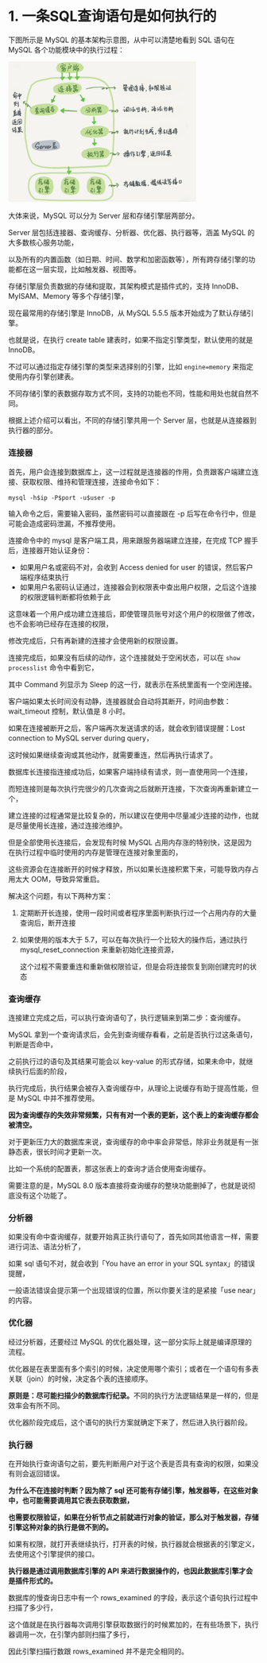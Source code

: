 # 1. 一条SQL查询语句是如何执行的

下图所示是 MySQL 的基本架构示意图，从中可以清楚地看到 SQL 语句在 MySQL 各个功能模块中的执行过程：

<img src="https://raw.githubusercontent.com/Eminem-x/Learning/main/MySQL/MySQL%E5%AE%9E%E6%88%9845%E8%AE%B2/pic/%E5%9F%BA%E7%A1%80%E6%9E%B6%E6%9E%84.jpg" style="max-width: 75%">

大体来说，MySQL 可以分为 Server 层和存储引擎层两部分。

Server 层包括连接器、查询缓存、分析器、优化器、执行器等，涵盖 MySQL 的大多数核心服务功能，

以及所有的内置函数（如日期、时间、数学和加密函数等），所有跨存储引擎的功能都在这一层实现，比如触发器、视图等。

存储引擎层负责数据的存储和提取，其架构模式是插件式的，支持 InnoDB、MyISAM、Memory 等多个存储引擎，

现在最常用的存储引擎是 InnoDB，从 MySQL 5.5.5 版本开始成为了默认存储引擎。

也就是说，在执行 create table 建表时，如果不指定引擎类型，默认使用的就是 InnoDB。

不过可以通过指定存储引擎的类型来选择别的引擎，比如 `engine=memory` 来指定使用内存引擎创建表。

不同存储引擎的表数据存取方式不同，支持的功能也不同，性能和用处也就自然不同。

根据上述介绍可以看出，不同的存储引擎共用一个 Server 层，也就是从连接器到执行器的部分。

### 连接器

首先，用户会连接到数据库上，这一过程就是连接器的作用，负责跟客户端建立连接、获取权限、维持和管理连接，连接命令如下：

```shell
mysql -h$ip -P$port -u$user -p
```

输入命令之后，需要输入密码，虽然密码可以直接跟在 -p 后写在命令行中，但是可能会造成密码泄漏，不推荐使用。

连接命令中的 mysql 是客户端工具，用来跟服务器端建立连接，在完成 TCP 握手后，连接器开始认证身份：

* 如果用户名或密码不对，会收到 Access denied for user 的错误，然后客户端程序结束执行
* 如果用户名密码认证通过，连接器会到权限表中查出用户权限，之后这个连接的权限逻辑判断都将依赖于此

这意味着一个用户成功建立连接后，即使管理员账号对这个用户的权限做了修改，也不会影响已经存在连接的权限，

修改完成后，只有再新建的连接才会使用新的权限设置。

连接完成后，如果没有后续的动作，这个连接就处于空闲状态，可以在 `show processlist` 命令中看到它，

其中 Command 列显示为 Sleep 的这一行，就表示在系统里面有一个空闲连接。

客户端如果太长时间没有动静，连接器就会自动将其断开，时间由参数：wait_timeout 控制，默认值是 8 小时。

如果在连接被断开之后，客户端再次发送请求的话，就会收到错误提醒：Lost connection to MySQL server during query，

这时候如果继续查询或其他动作，就需要重连，然后再执行请求了。

数据库长连接指连接成功后，如果客户端持续有请求，则一直使用同一个连接，

而短连接则是每次执行完很少的几次查询之后就断开连接，下次查询再重新建立一个，

建立连接的过程通常是比较复杂的，所以建议在使用中尽量减少连接的动作，也就是尽量使用长连接，通过连接池维护。

但是全部使用长连接后，会发现有时候 MySQL 占用内存涨的特别快，这是因为在执行过程中临时使用的内存是管理在连接对象里面的，

这些资源会在连接断开的时候才释放，所以如果长连接积累下来，可能导致内存占用太大 OOM，导致异常重启。

解决这个问题，有以下两种方案：

1. 定期断开长连接，使用一段时间或者程序里面判断执行过一个占用内存的大量查询后，断开连接

2. 如果使用的版本大于 5.7，可以在每次执行一个比较大的操作后，通过执行 mysql_reset_connection 来重新初始化连接资源，

   这个过程不需要重连和重新做权限验证，但是会将连接恢复到刚创建完时的状态

### 查询缓存

连接建立完成之后，可以执行查询语句了，执行逻辑来到第二步：查询缓存。

MySQL 拿到一个查询请求后，会先到查询缓存看看，之前是否执行过这条语句，判断是否命中，

之前执行过的语句及其结果可能会以 key-value 的形式存储，如果未命中，就继续执行后面的阶段，

执行完成后，执行结果会被存入查询缓存中，从理论上说缓存有助于提高性能，但是 MySQL 中并不推荐使用。

<strong>因为查询缓存的失效非常频繁，只有有对一个表的更新，这个表上的查询缓存都会被清空。</strong>

对于更新压力大的数据库来说，查询缓存的命中率会非常低，除非业务就是有一张静态表，很长时间才更新一次。

比如一个系统的配置表，那这张表上的查询才适合使用查询缓存。

需要注意的是，MySQL 8.0 版本直接将查询缓存的整块功能删掉了，也就是说彻底没有这个功能了。

### 分析器

如果没有命中查询缓存，就要开始真正执行语句了，首先如同其他语言一样，需要进行词法、语法分析了，

如果 sql 语句不对，就会收到「You have an error in your SQL syntax」的错误提醒，

一般语法错误会提示第一个出现错误的位置，所以你要关注的是紧接「use near」的内容。

### 优化器

经过分析器，还要经过 MySQL 的优化器处理，这一部分实际上就是编译原理的流程。

优化器是在表里面有多个索引的时候，决定使用哪个索引；或者在一个语句有多表关联（join）的时候，决定各个表的连接顺序。

<strong>原则是：尽可能扫描少的数据库行纪录。</strong>不同的执行方法逻辑结果是一样的，但是效率会有所不同。

优化器阶段完成后，这个语句的执行方案就确定下来了，然后进入执行器阶段。

### 执行器

在开始执行查询语句之前，要先判断用户对于这个表是否具有查询的权限，如果没有则会返回错误。

<strong>为什么不在连接时判断？因为除了 sql 还可能有存储引擎，触发器等，在这些对象中，也可能需要调用其它表去获取数据，</strong>

<strong>也需要权限验证，如果在分析节点之前就进行对象的验证，那么对于触发器，存储引擎这种对象的执行是做不到的。</strong>

如果有权限，就打开表继续执行，打开表的时候，执行器就会根据表的引擎定义，去使用这个引擎提供的接口。

<strong>执行器是通过调用数据库引擎的 API 来进行数据操作的，也因此数据库引擎才会是插件形式的。</strong>

数据库的慢查询日志中有一个 rows_examined 的字段，表示这个语句执行过程中扫描了多少行，

这个值就是在执行器每次调用引擎获取数据行的时候累加的，在有些场景下，执行器调用一次，在引擎内部则扫描了多行，

因此引擎扫描行数跟 rows_examined 并不是完全相同的。
